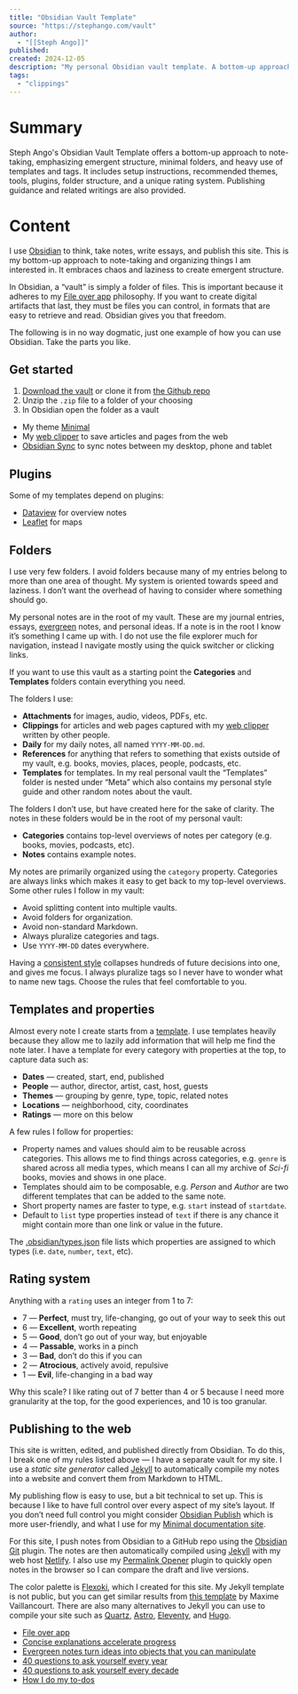 ```yaml
---
title: "Obsidian Vault Template"
source: "https://stephango.com/vault"
author:
  - "[[Steph Ango]]"
published:
created: 2024-12-05
description: "My personal Obsidian vault template. A bottom-up approach to note-taking and organizing things I am interested in."
tags:
  - "clippings"
---
```

# Summary
Steph Ango's Obsidian Vault Template offers a bottom-up approach to note-taking, emphasizing emergent structure, minimal folders, and heavy use of templates and tags. It includes setup instructions, recommended themes, tools, plugins, folder structure, and a unique rating system. Publishing guidance and related writings are also provided.

# Content

I use [Obsidian](https://stephango.com/obsidian) to think, take notes, write essays, and publish this site. This is my bottom-up approach to note-taking and organizing things I am interested in. It embraces chaos and laziness to create emergent structure.

In Obsidian, a “vault” is simply a folder of files. This is important because it adheres to my [File over app](https://stephango.com/file-over-app) philosophy. If you want to create digital artifacts that last, they must be files you can control, in formats that are easy to retrieve and read. Obsidian gives you that freedom.

The following is in no way dogmatic, just one example of how you can use Obsidian. Take the parts you like.

## Get started

1. [Download the vault](https://github.com/kepano/kepano-obsidian/archive/refs/heads/main.zip) or clone it from [the Github repo](https://github.com/kepano/kepano-obsidian)
2. Unzip the `.zip` file to a folder of your choosing
3. In Obsidian open the folder as a vault

- My theme [Minimal](https://stephango.com/minimal)
- My [web clipper](https://stephango.com/obsidian-web-clipper) to save articles and pages from the web
- [Obsidian Sync](https://obsidian.md/sync) to sync notes between my desktop, phone and tablet

## Plugins

Some of my templates depend on plugins:

- [Dataview](https://github.com/blacksmithgu/obsidian-dataview) for overview notes
- [Leaflet](https://github.com/javalent/obsidian-leaflet) for maps

## Folders

I use very few folders. I avoid folders because many of my entries belong to more than one area of thought. My system is oriented towards speed and laziness. I don’t want the overhead of having to consider where something should go.

My personal notes are in the root of my vault. These are my journal entries, essays, [evergreen](https://stephango.com/evergreen-notes) notes, and personal ideas. If a note is in the root I know it’s something I came up with. I do not use the file explorer much for navigation, instead I navigate mostly using the quick switcher or clicking links.

If you want to use this vault as a starting point the **Categories** and **Templates** folders contain everything you need.

The folders I use:

- **Attachments** for images, audio, videos, PDFs, etc.
- **Clippings** for articles and web pages captured with my [web clipper](https://stephango.com/obsidian-web-clipper) written by other people.
- **Daily** for my daily notes, all named `YYYY-MM-DD.md`.
- **References** for anything that refers to something that exists outside of my vault, e.g. books, movies, places, people, podcasts, etc.
- **Templates** for templates. In my real personal vault the “Templates” folder is nested under “Meta” which also contains my personal style guide and other random notes about the vault.

The folders I don’t use, but have created here for the sake of clarity. The notes in these folders would be in the root of my personal vault:

- **Categories** contains top-level overviews of notes per category (e.g. books, movies, podcasts, etc).
- **Notes** contains example notes.

My notes are primarily organized using the `category` property. Categories are always links which makes it easy to get back to my top-level overviews. Some other rules I follow in my vault:

- Avoid splitting content into multiple vaults.
- Avoid folders for organization.
- Avoid non-standard Markdown.
- Always pluralize categories and tags.
- Use `YYYY-MM-DD` dates everywhere.

Having a [consistent style](https://stephango.com/style) collapses hundreds of future decisions into one, and gives me focus. I always pluralize tags so I never have to wonder what to name new tags. Choose the rules that feel comfortable to you.

## Templates and properties

Almost every note I create starts from a [template](https://github.com/kepano/kepano-obsidian/tree/main/Templates). I use templates heavily because they allow me to lazily add information that will help me find the note later. I have a template for every category with properties at the top, to capture data such as:

- **Dates** — created, start, end, published
- **People** — author, director, artist, cast, host, guests
- **Themes** — grouping by genre, type, topic, related notes
- **Locations** — neighborhood, city, coordinates
- **Ratings** — more on this below

A few rules I follow for properties:

- Property names and values should aim to be reusable across categories. This allows me to find things across categories, e.g. `genre` is shared across all media types, which means I can all my archive of *Sci-fi* books, movies and shows in one place.
- Templates should aim to be composable, e.g. *Person* and *Author* are two different templates that can be added to the same note.
- Short property names are faster to type, e.g. `start` instead of `startdate`.
- Default to `list` type properties instead of `text` if there is any chance it might contain more than one link or value in the future.

The [.obsidian/types.json](https://github.com/kepano/kepano-obsidian/blob/main/.obsidian/types.json) file lists which properties are assigned to which types (i.e. `date`, `number`, `text`, etc).

## Rating system

Anything with a `rating` uses an integer from 1 to 7:

- 7 — **Perfect**, must try, life-changing, go out of your way to seek this out
- 6 — **Excellent**, worth repeating
- 5 — **Good**, don’t go out of your way, but enjoyable
- 4 — **Passable**, works in a pinch
- 3 — **Bad**, don’t do this if you can
- 2 — **Atrocious**, actively avoid, repulsive
- 1 — **Evil**, life-changing in a bad way

Why this scale? I like rating out of 7 better than 4 or 5 because I need more granularity at the top, for the good experiences, and 10 is too granular.

## Publishing to the web

This site is written, edited, and published directly from Obsidian. To do this, I break one of my rules listed above — I have a separate vault for my site. I use a *static site generator* called [Jekyll](https://jekyllrb.com/) to automatically compile my notes into a website and convert them from Markdown to HTML.

My publishing flow is easy to use, but a bit technical to set up. This is because I like to have full control over every aspect of my site’s layout. If you don’t need full control you might consider [Obsidian Publish](https://obsidian.md/publish) which is more user-friendly, and what I use for my [Minimal documentation site](https://minimal.guide/publish/download).

For this site, I push notes from Obsidian to a GitHub repo using the [Obsidian Git](https://obsidian.md/plugins?id=obsidian-git) plugin. The notes are then automatically compiled using [Jekyll](https://jekyllrb.com/) with my web host [Netlify](https://www.netlify.com/). I also use my [Permalink Opener](https://stephango.com/permalink-opener) plugin to quickly open notes in the browser so I can compare the draft and live versions.

The color palette is [Flexoki](https://stephango.com/flexoki), which I created for this site. My Jekyll template is not public, but you can get similar results from [this template](https://github.com/maximevaillancourt/digital-garden-jekyll-template) by Maxime Vaillancourt. There are also many alternatives to Jekyll you can use to compile your site such as [Quartz](https://quartz.jzhao.xyz/), [Astro](https://astro.build/), [Eleventy](https://www.11ty.dev/), and [Hugo](https://gohugo.io/).

- [File over app](https://stephango.com/file-over-app)
- [Concise explanations accelerate progress](https://stephango.com/concise)
- [Evergreen notes turn ideas into objects that you can manipulate](https://stephango.com/evergreen-notes)
- [40 questions to ask yourself every year](https://stephango.com/40-questions)
- [40 questions to ask yourself every decade](https://stephango.com/40-questions-decade)
- [How I do my to-dos](https://stephango.com/todos)